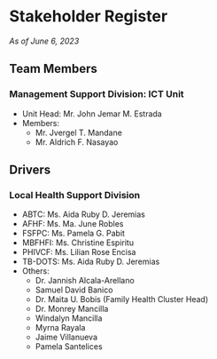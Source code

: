# Stakeholder Register

_As of June 6, 2023_

## Team Members

### Management Support Division: ICT Unit

- Unit Head: Mr. John Jemar M. Estrada
- Members:
  - Mr. Jvergel T. Mandane
  - Mr. Aldrich F. Nasayao

## Drivers

### Local Health Support Division

- ABTC: Ms. Aida Ruby D. Jeremias
- AFHF: Ms. Ma. June Robles
- FSFPC: Ms. Pamela G. Pabit
- MBFHFI: Ms. Christine Espiritu
- PHIVCF: Ms. Lilian Rose Encisa
- TB-DOTS: Ms. Aida Ruby D. Jeremias
- Others:
  - Dr. Jannish Alcala-Arellano
  - Samuel David Banico
  - Dr. Maita U. Bobis (Family Health Cluster Head)
  - Dr. Monrey Mancilla
  - Windalyn Mancilla
  - Myrna Rayala
  - Jaime Villanueva
  - Pamela Santelices
